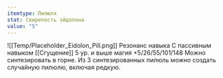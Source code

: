 ```yaml
---
itemtype: Пилюля
stat: Свирепость эйдолона
value: "5"
---
```

![[Temp/Placeholder_Eidolon_Pill.png]]
Резонанс навыка
С пассивным навыком [[Сгущение]] 5 ур. и выше магия +5/26/55/101/148
Можно синтезировать в горне. Из 3 синтезированных пилюль можно создать случайную пилюлю, включая редкую.
